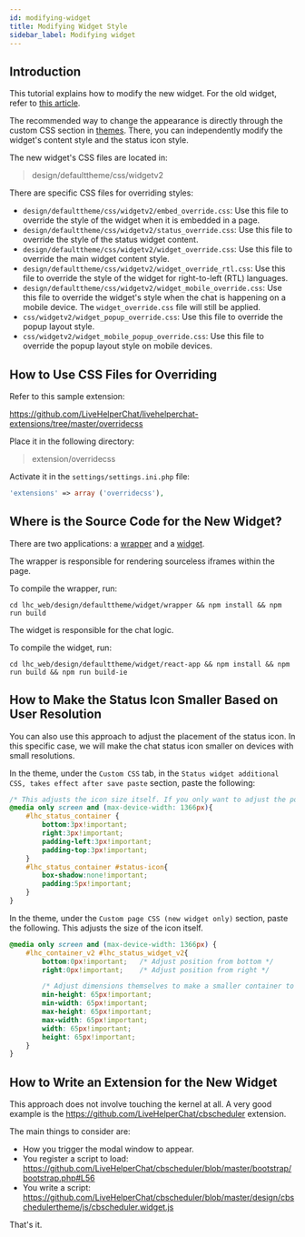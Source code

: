 ```yaml
---
id: modifying-widget
title: Modifying Widget Style
sidebar_label: Modifying widget
---
```


## Introduction

This tutorial explains how to modify the new widget. For the old widget, refer to [this article](../debug.md#chrome).

The recommended way to change the appearance is directly through the custom CSS section in [themes](../theme/theme.md#custom-css). There, you can independently modify the widget's content style and the status icon style.

The new widget's CSS files are located in:

> design/defaulttheme/css/widgetv2

There are specific CSS files for overriding styles:

*   `design/defaulttheme/css/widgetv2/embed_override.css`: Use this file to override the style of the widget when it is embedded in a page.
*   `design/defaulttheme/css/widgetv2/status_override.css`: Use this file to override the style of the status widget content.
*   `design/defaulttheme/css/widgetv2/widget_override.css`: Use this file to override the main widget content style.
*   `design/defaulttheme/css/widgetv2/widget_override_rtl.css`: Use this file to override the style of the widget for right-to-left (RTL) languages.
*   `design/defaulttheme/css/widgetv2/widget_mobile_override.css`: Use this file to override the widget's style when the chat is happening on a mobile device. The `widget_override.css` file will still be applied.
*   `css/widgetv2/widget_popup_override.css`: Use this file to override the popup layout style.
*   `css/widgetv2/widget_mobile_popup_override.css`: Use this file to override the popup layout style on mobile devices.

## How to Use CSS Files for Overriding

Refer to this sample extension:

https://github.com/LiveHelperChat/livehelperchat-extensions/tree/master/overridecss

Place it in the following directory:

> extension/overridecss

Activate it in the `settings/settings.ini.php` file:

```php
'extensions' => array ('overridecss'),
```

## Where is the Source Code for the New Widget?

There are two applications: a [wrapper](https://github.com/LiveHelperChat/livehelperchat/tree/master/lhc_web/design/defaulttheme/widget/wrapper) and a [widget](https://github.com/LiveHelperChat/livehelperchat/tree/master/lhc_web/design/defaulttheme/widget/react-app).

The wrapper is responsible for rendering sourceless iframes within the page.

To compile the wrapper, run:

```shell script
cd lhc_web/design/defaulttheme/widget/wrapper && npm install && npm run build
```

The widget is responsible for the chat logic.

To compile the widget, run:

```shell script
cd lhc_web/design/defaulttheme/widget/react-app && npm install && npm run build && npm run build-ie
```

## How to Make the Status Icon Smaller Based on User Resolution

You can also use this approach to adjust the placement of the status icon. In this specific case, we will make the chat status icon smaller on devices with small resolutions.

In the theme, under the `Custom CSS` tab, in the `Status widget additional CSS, takes effect after save paste` section, paste the following:

```css
/* This adjusts the icon size itself. If you only want to adjust the position of the icon, you can ignore these rules. */
@media only screen and (max-device-width: 1366px){
    #lhc_status_container {
        bottom:3px!important;
        right:3px!important;
        padding-left:3px!important;
        padding-top:3px!important;
    }
    #lhc_status_container #status-icon{
        box-shadow:none!important;
        padding:5px!important;
    }
}
```

In the theme, under the `Custom page CSS (new widget only)` section, paste the following. This adjusts the size of the icon itself.

```css
@media only screen and (max-device-width: 1366px) {
    #lhc_container_v2 #lhc_status_widget_v2{
        bottom:0px!important;   /* Adjust position from bottom */
        right:0px!important;    /* Adjust position from right */

        /* Adjust dimensions themselves to make a smaller container to match the new icon size */
        min-height: 65px!important;
        min-width: 65px!important;
        max-height: 65px!important;
        max-width: 65px!important;
        width: 65px!important;
        height: 65px!important;
    }
}
```

## How to Write an Extension for the New Widget

This approach does not involve touching the kernel at all. A very good example is the https://github.com/LiveHelperChat/cbscheduler extension.

The main things to consider are:

*   How you trigger the modal window to appear.
*   You register a script to load: https://github.com/LiveHelperChat/cbscheduler/blob/master/bootstrap/bootstrap.php#L56
*   You write a script: https://github.com/LiveHelperChat/cbscheduler/blob/master/design/cbschedulertheme/js/cbscheduler.widget.js

That's it.
